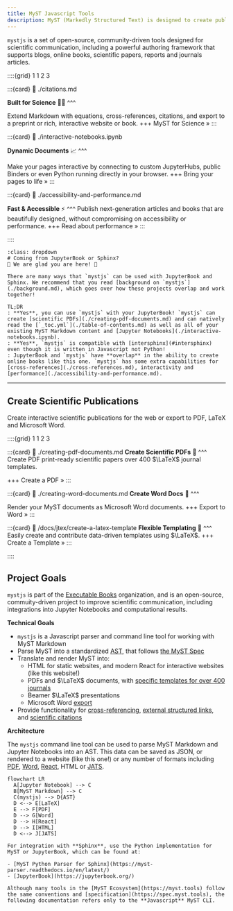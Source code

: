 ```yaml
---
title: MyST Javascript Tools
description: MyST (Markedly Structured Text) is designed to create publication-quality documents written entirely in Markdown.
---
```


`mystjs` is a set of open-source, community-driven tools designed for scientific communication, including a powerful authoring framework that supports blogs, online books, scientific papers, reports and journals articles.

::::{grid} 1 1 2 3

:::{card}
:link: ./citations.md

**Built for Science** 👩‍🔬
^^^

Extend Markdown with equations, cross-references, citations, and export to a preprint or rich, interactive website or book.
+++
MyST for Science »
:::

:::{card}
:link: ./interactive-notebooks.ipynb

**Dynamic Documents** 📈
^^^

Make your pages interactive by connecting to custom JupyterHubs, public Binders or even Python running directly in your browser.
+++
Bring your pages to life »
:::

:::{card}
:link: ./accessibility-and-performance.md

**Fast & Accessible** ⚡️
^^^
Publish next-generation articles and books that are beautifully designed, without compromising on accessibility or performance.
+++
Read about performance »
:::

::::

```{seealso}
:class: dropdown
# Coming from JupyterBook or Sphinx?
👋 We are glad you are here! 💚

There are many ways that `mystjs` can be used with JupyterBook and Sphinx. We recommend that you read [background on `mystjs`](./background.md), which goes over how these projects overlap and work together!

TL;DR
: **Yes**, you can use `mystjs` with your JupyterBook! `mystjs` can create [scientific PDFs](./creating-pdf-documents.md) and can natively read the [`_toc.yml`](./table-of-contents.md) as well as all of your existing MyST Markdown content and [Jupyter Notebooks](./interactive-notebooks.ipynb).
: **Yes**, `mystjs` is compatible with [intersphinx](#intersphinx) even though it is written in Javascript not Python!
: JupyterBook and `mystjs` have **overlap** in the ability to create online books like this one. `mystjs` has some extra capabilities for [cross-references](./cross-references.md), interactivity and [performance](./accessibility-and-performance.md).
```

---

## Create Scientific Publications

Create interactive scientific publications for the web or export to PDF, LaTeX and Microsoft Word.

::::{grid} 1 1 2 3

:::{card}
:link: ./creating-pdf-documents.md
**Create Scientific PDFs** 📄
^^^
Create PDF print-ready scientific papers over 400 $\LaTeX$ journal templates.

+++
Create a PDF »
:::

:::{card}
:link: ./creating-word-documents.md
**Create Word Docs** 📃
^^^

Render your MyST documents as Microsoft Word documents.
+++
Export to Word »
:::

:::{card}
:link: /docs/jtex/create-a-latex-template
**Flexible Templating** 🧱
^^^
Easily create and contribute data-driven templates using $\LaTeX$.
+++
Create a Template »
:::

::::

## Project Goals

`mystjs` is part of the [Executable Books](https://executablebooks.org/) organization, and is an open-source, commuity-driven project to improve scientific communication, including integrations into Jupyter Notebooks and computational results.

**Technical Goals**

- `mystjs` is a Javascript parser and command line tool for working with MyST Markdown
- Parse MyST into a standardized [AST](wiki:Abstract_Syntax_Tree), that follows [the MyST Spec](https://spec.myst.tools)
- Translate and render MyST into:
  - HTML for static websites, and modern React for interactive websites (like this website!)
  - PDFs and $\LaTeX$ documents, with [specific templates for over 400 journals](./creating-pdf-documents.md)
  - Beamer $\LaTeX$ presentations
  - Microsoft Word [export](./creating-word-documents.md)
- Provide functionality for [cross-referencing](./cross-references.md), [external structured links](./external-references.md), and [scientific citations](./citations.md)

**Architecture**

The `mystjs` command line tool can be used to parse MyST Markdown and Jupyter Notebooks into an AST. This data can be saved as JSON, or rendered to a website (like this one!) or any number of formats including [PDF](./creating-pdf-documents.md), [Word](./creating-word-documents.md), [React](./website-overview.md), HTML or [JATS](./creating-jats-xml.md).

```{mermaid}
flowchart LR
  A[Jupyter Notebook] --> C
  B[MyST Markdown] --> C
  C(mystjs) --> D{AST}
  D <--> E[LaTeX]
  E --> F[PDF]
  D --> G[Word]
  D --> H[React]
  D --> I[HTML]
  D <--> J[JATS]
```

```{important}
For integration with **Sphinx**, use the Python implementation for MyST or JupyterBook, which can be found at:

- [MyST Python Parser for Sphinx](https://myst-parser.readthedocs.io/en/latest/)
- [JupyterBook](https://jupyterbook.org/)

Although many tools in the [MyST Ecosystem](https://myst.tools) follow the same conventions and [specification](https://spec.myst.tools), the following documentation refers only to the **Javascript** MyST CLI.
```
